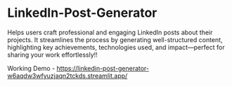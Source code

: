 # LinkedIn-Post-Generator
Helps users craft professional and engaging LinkedIn posts about their projects. It streamlines the process by generating well-structured content, highlighting key achievements, technologies used, and impact—perfect for sharing your work effortlessly!!

Working Demo - https://linkedin-post-generator-w6aqdw3wfyuzjaqn2tckds.streamlit.app/
